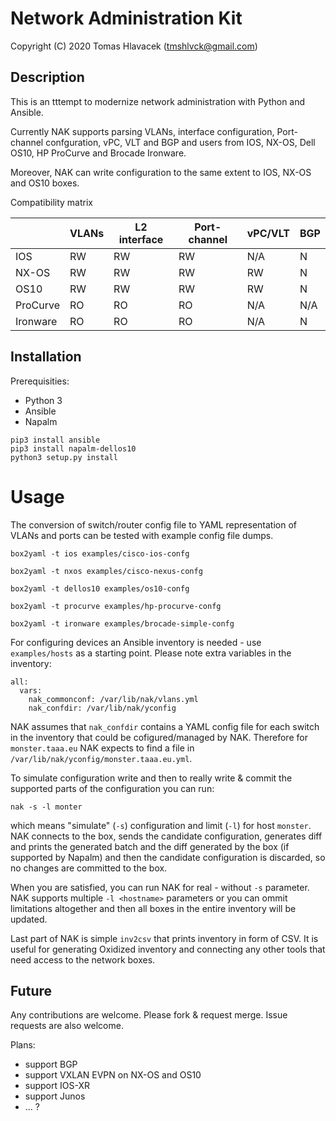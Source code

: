 # Network Administration Kit

Copyright (C) 2020 Tomas Hlavacek (tmshlvck@gmail.com)


## Description
This is an tttempt to modernize network administration with Python and Ansible.

Currently NAK supports parsing VLANs, interface configuration, Port-channel confguration,
vPC, VLT and BGP and users from IOS, NX-OS, Dell OS10, HP ProCurve and Brocade Ironware.

Moreover, NAK can write configuration to the same extent to IOS, NX-OS and OS10 boxes.

Compatibility matrix

|          | VLANs | L2 interface  | Port-channel | vPC/VLT  | BGP |
|----------|-------|---------------|--------------|----------|-----|
| IOS      |  RW   | RW            |  RW          | N/A      | N   |
| NX-OS    |  RW   | RW            |  RW          | RW       | N   |
| OS10     |  RW   | RW            |  RW          | RW       | N   |
| ProCurve |  RO   | RO            |  RO          | N/A      | N/A |
| Ironware |  RO   | RO            |  RO          | N/A      | N   |

## Installation

Prerequisities:

 * Python 3
 * Ansible
 * Napalm

```
pip3 install ansible
pip3 install napalm-dellos10
python3 setup.py install
```

# Usage

The conversion of switch/router config file to YAML representation of VLANs and ports
can be tested with example config file dumps.

```
box2yaml -t ios examples/cisco-ios-confg

box2yaml -t nxos examples/cisco-nexus-confg

box2yaml -t dellos10 examples/os10-confg

box2yaml -t procurve examples/hp-procurve-confg

box2yaml -t ironware examples/brocade-simple-confg
```

For configuring devices an Ansible inventory is needed - use `examples/hosts` as a starting point.
Please note extra variables in the inventory:

```
all:
  vars:
    nak_commonconf: /var/lib/nak/vlans.yml
    nak_confdir: /var/lib/nak/yconfig
```

NAK assumes that `nak_confdir` contains a YAML config file for each switch in the inventory
that could be cofigured/managed by NAK. Therefore for `monster.taaa.eu` NAK expects to find
a file in `/var/lib/nak/yconfig/monster.taaa.eu.yml`.

To simulate configuration write and then to really write & commit the supported parts of the
configuration you can run:

```
nak -s -l monter
```

which means "simulate" (`-s`) configuration and limit (`-l`) for host `monster`. NAK connects
to the box, sends the candidate configuration, generates diff and prints the generated batch and
the diff generated by the box (if supported by Napalm) and then the candidate configuration
is discarded, so no changes are committed to the box.

When you are satisfied, you can run NAK for real - without `-s` parameter. NAK supports multiple
`-l <hostname>` parameters or you can ommit limitations altogether and then all boxes in the
entire inventory will be updated.

Last part of NAK is simple `inv2csv` that prints inventory in form of CSV. It is useful for
generating Oxidized inventory and connecting any other tools that need access to the
network boxes.

## Future

Any contributions are welcome. Please fork & request merge. Issue requests are also welcome.

Plans:

 * support BGP
 * support VXLAN EVPN on NX-OS and OS10
 * support IOS-XR
 * support Junos
 * ... ?

